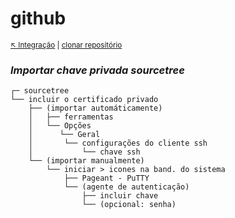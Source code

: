 # github

<sub>[:arrow_upper_left: Integração](integrations.md) \| [clonar repositório](clone.md) <sub>

### *Importar chave privada sourcetree*

```
┌─ sourcetree 
└── incluir o certificado privado 
    ├── (importar automáticamente)
    │   ├── ferramentas
    │   └── Opções
    │      └── Geral
    │       └── configurações do cliente ssh
    │           └── chave ssh
    └── (importar manualmente)
        └── iniciar > icones na band. do sistema
            ├── Pageant - PuTTY
            └── (agente de autenticação)
                ├── incluir chave
                └── (opcional: senha)
```          